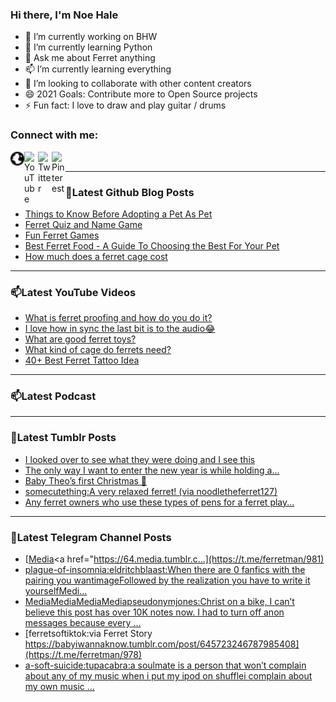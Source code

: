 ### Hi there, I'm Noe Hale

- 🔭 I’m currently working on BHW
- 🌱 I’m currently learning Python
- 💬 Ask me about Ferret anything
- 📫 I’m currently learning everything
- 🔭 I’m looking to collaborate with other content creators
- 😄 2021 Goals: Contribute more to Open Source projects
- ⚡ Fun fact: I love to draw and play guitar / drums

### Connect with me:

[<img align="left" alt="ferretvoice.com" width="22px" src="https://raw.githubusercontent.com/iconic/open-iconic/master/svg/globe.svg" />](https://ferretvoice.com)
[<img align="left" alt="YouTube" width="22px" src="https://cdn.jsdelivr.net/npm/simple-icons@v3/icons/youtube.svg" />](https://www.youtube.com/channel/UCk665XTfaMLVwFVWUmgnDiw)
[<img align="left" alt="Twitter" width="22px" src="https://cdn.jsdelivr.net/npm/simple-icons@v3/icons/twitter.svg" />](https://twitter.com/voiceferret)
[<img align="left" alt="Pinterest" width="22px" src="https://cdn.jsdelivr.net/npm/simple-icons@v3/icons/pinterest.svg" />](https://www.pinterest.com/voiceferret/)

<br />

---
### 🔭Latest Github Blog Posts
<!-- GITHUB:START -->
- [Things to Know Before Adopting a Pet As Pet](http://noehale.github.io/things-to-know-before-adopting-a-pet-as-pet/)
- [Ferret Quiz and Name Game](http://noehale.github.io/ferret-quiz/)
- [Fun Ferret Games](http://noehale.github.io/fun-ferret-games/)
- [Best Ferret Food - A Guide To Choosing the Best For Your Pet](http://noehale.github.io/best-ferret-food/)
- [How much does a ferret cage cost](http://noehale.github.io/how-much-does-a-ferret-cage-cost/)
<!-- GITHUB:END -->
---
### 📫Latest YouTube Videos

<!-- YOUTUBE:START -->
- [What is ferret proofing and how do you do it?](https://www.youtube.com/watch?v=81Syh_DJBQQ)
- [I love how in sync the last bit is to the audio😂](https://www.youtube.com/watch?v=WHBeGHwSlGY)
- [What are good ferret toys?](https://www.youtube.com/watch?v=tPxRilBzc0s)
- [What kind of cage do ferrets need?](https://www.youtube.com/watch?v=xzz6hC3sR5A)
- [40+ Best Ferret Tattoo Idea](https://www.youtube.com/watch?v=KIKqduR6Xcs)
<!-- YOUTUBE:END -->

---
### 📫Latest Podcast

<!-- PODCAST:START -->
<!-- PODCAST:END -->
---
### 📝Latest Tumblr Posts

<!-- TUMBLR:START -->
- [I looked over to see what they were doing and I see this](https://come-forth-into-the-light.tumblr.com/post/645715659617075200)
- [The only way I want to enter the new year is while holding a...](https://come-forth-into-the-light.tumblr.com/post/645674145419493376)
- [Baby Theo’s first Christmas 🥺](https://come-forth-into-the-light.tumblr.com/post/645651508268072960)
- [somecutething:A very relaxed ferret! (via noodletheferret127)](https://come-forth-into-the-light.tumblr.com/post/645628893237329920)
- [Any ferret owners who use these types of pens for a ferret play...](https://come-forth-into-the-light.tumblr.com/post/645583612829401088)
<!-- TUMBLR:END -->
---
### 📝Latest Telegram Channel Posts

<!-- TELEGRAM:START -->
- [<a href="https://64.media.tumblr.com/06e5e3e23e49f988cbca247770f57922/tumblr_n5dm2lHLvT1qav3uso1_500.gifv">Media</a><a href="https://64.media.tumblr.c...](https://t.me/ferretman/981)
- [plague-of-insomnia:eldritchblaast:When there are 0 fanfics with the pairing you wantimageFollowed by the realization you have to write it yourselfMedi...](https://t.me/ferretman/980)
- [MediaMediaMediaMediapseudonymjones:Christ on a bike, I can’t believe this post has over 10K notes now. I had to turn off anon messages because every ...](https://t.me/ferretman/979)
- [ferretsoftiktok:via Ferret Story https://babyiwannaknow.tumblr.com/post/645723246787985408](https://t.me/ferretman/978)
- [a-soft-suicide:tupacabra:a soulmate is a person that won’t complain about any of my music when i put my ipod on shufflei complain about my own music ...](https://t.me/ferretman/977)
<!-- TELEGRAM:END -->
